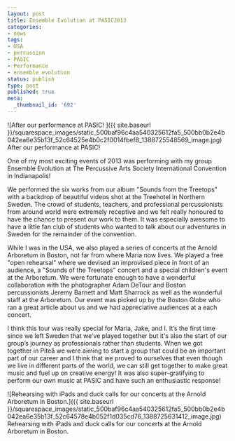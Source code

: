 ```yaml
---
layout: post
title: Ensemble Evolution at PASIC2013
categories:
- news
tags:
- USA
- percussion
- PASIC
- Performance
- ensemble evolution
status: publish
type: post
published: true
meta:
  _thumbnail_id: '692'
---
```


![After our performance at PASIC! ]({{ site.baseurl }}/squarespace_images/static_500baf96c4aa540325612fa5_500bb0b2e4b042ea6e35b13f_52c64525e4b0c2f0014fbef8_1388725548569_image.jpg) After our performance at PASIC!  
  


One of my most exciting events of 2013 was performing with my group Ensemble Evolution at The Percussive Arts Society International Convention in Indianapolis!


We performed the six works from our album "Sounds from the Treetops" with a backdrop of beautiful videos shot at the Treehotel in Northern Sweden. The crowd of students, teachers, and professional percussionists from around world were extremely receptive and we felt really honoured to have the chance to present our work to them. It was especially awesome to have a little fan club of students who wanted to talk about our adventures in Sweden for the remainder of the convention.


While I was in the USA, we also played a series of concerts at the Arnold Arboretum in Boston, not far from where Maria now lives. We played a free "open rehearsal" where we devised an improvised piece in front of an audience, a "Sounds of the Treetops" concert and a special children's event at the Arboretum. We were fortunate enough to have a wonderful collaboration with the photographer Adam DeTour and Boston percussionists Jeremy Barnett and Matt Sharrock as well as the wonderful staff at the Arboretum. Our event was picked up by the Boston Globe who ran a great article about us and we had appreciative audiences at a each concert.


I think this tour was really special for Maria, Jake, and I. It’s the first time since we left Sweden that we’ve played together but it's also the start of our group’s journey as professionals rather than students. When we got together in Piteå we were aiming to start a group that could be an important part of our career and I think that we proved to ourselves that even though we live in different parts of the world, we can still get together to make great music and fuel up on creative energy! It was also super-gratifying to perform our own music at PASIC and have such an enthusiastic response!
  
       
![Rehearsing with iPads and duck calls for our concerts at the Arnold Arboretum in Boston.]({{ site.baseurl }}/squarespace_images/static_500baf96c4aa540325612fa5_500bb0b2e4b042ea6e35b13f_52c64578e4b052f1d035cd76_1388725631412_image.jpg) Rehearsing with iPads and duck calls for our concerts at the Arnold Arboretum in Boston. 
  


 

